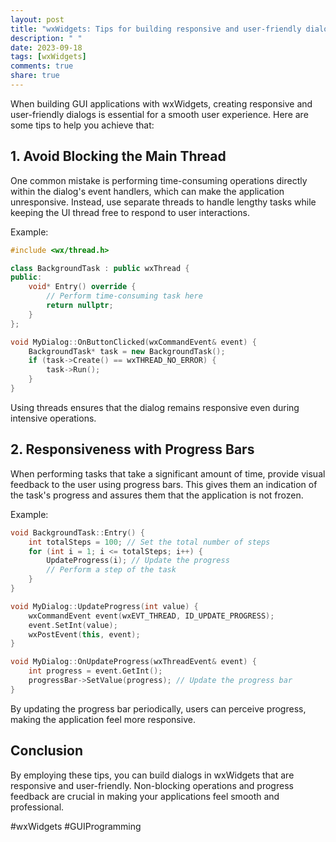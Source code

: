 ```yaml
---
layout: post
title: "wxWidgets: Tips for building responsive and user-friendly dialogs"
description: " "
date: 2023-09-18
tags: [wxWidgets]
comments: true
share: true
---
```


When building GUI applications with wxWidgets, creating responsive and user-friendly dialogs is essential for a smooth user experience. Here are some tips to help you achieve that:

## 1. Avoid Blocking the Main Thread

One common mistake is performing time-consuming operations directly within the dialog's event handlers, which can make the application unresponsive. Instead, use separate threads to handle lengthy tasks while keeping the UI thread free to respond to user interactions.

Example:
```cpp
#include <wx/thread.h>

class BackgroundTask : public wxThread {
public:
    void* Entry() override {
        // Perform time-consuming task here
        return nullptr;
    }
};

void MyDialog::OnButtonClicked(wxCommandEvent& event) {
    BackgroundTask* task = new BackgroundTask();
    if (task->Create() == wxTHREAD_NO_ERROR) {
        task->Run();
    }
}
```
Using threads ensures that the dialog remains responsive even during intensive operations.

## 2. Responsiveness with Progress Bars

When performing tasks that take a significant amount of time, provide visual feedback to the user using progress bars. This gives them an indication of the task's progress and assures them that the application is not frozen.

Example:
```cpp
void BackgroundTask::Entry() {
    int totalSteps = 100; // Set the total number of steps
    for (int i = 1; i <= totalSteps; i++) {
        UpdateProgress(i); // Update the progress
        // Perform a step of the task
    }
}

void MyDialog::UpdateProgress(int value) {
    wxCommandEvent event(wxEVT_THREAD, ID_UPDATE_PROGRESS);
    event.SetInt(value);
    wxPostEvent(this, event);
}

void MyDialog::OnUpdateProgress(wxThreadEvent& event) {
    int progress = event.GetInt();
    progressBar->SetValue(progress); // Update the progress bar
}
```
By updating the progress bar periodically, users can perceive progress, making the application feel more responsive.

## Conclusion

By employing these tips, you can build dialogs in wxWidgets that are responsive and user-friendly. Non-blocking operations and progress feedback are crucial in making your applications feel smooth and professional.

#wxWidgets #GUIProgramming